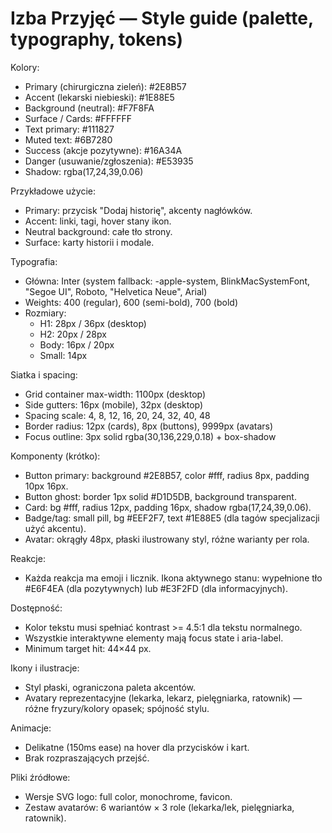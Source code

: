 # Izba Przyjęć — Style guide (palette, typography, tokens)

Kolory:
- Primary (chirurgiczna zieleń): #2E8B57
- Accent (lekarski niebieski): #1E88E5
- Background (neutral): #F7F8FA
- Surface / Cards: #FFFFFF
- Text primary: #111827
- Muted text: #6B7280
- Success (akcje pozytywne): #16A34A
- Danger (usuwanie/zgłoszenia): #E53935
- Shadow: rgba(17,24,39,0.06)

Przykładowe użycie:
- Primary: przycisk "Dodaj historię", akcenty nagłówków.
- Accent: linki, tagi, hover stany ikon.
- Neutral background: całe tło strony.
- Surface: karty historii i modale.

Typografia:
- Główna: Inter (system fallback: -apple-system, BlinkMacSystemFont, "Segoe UI", Roboto, "Helvetica Neue", Arial)
- Weights: 400 (regular), 600 (semi-bold), 700 (bold)
- Rozmiary:
  - H1: 28px / 36px (desktop)
  - H2: 20px / 28px
  - Body: 16px / 20px
  - Small: 14px

Siatka i spacing:
- Grid container max-width: 1100px (desktop)
- Side gutters: 16px (mobile), 32px (desktop)
- Spacing scale: 4, 8, 12, 16, 20, 24, 32, 40, 48
- Border radius: 12px (cards), 8px (buttons), 9999px (avatars)
- Focus outline: 3px solid rgba(30,136,229,0.18) + box-shadow

Komponenty (krótko):
- Button primary: background #2E8B57, color #fff, radius 8px, padding 10px 16px.
- Button ghost: border 1px solid #D1D5DB, background transparent.
- Card: bg #fff, radius 12px, padding 16px, shadow rgba(17,24,39,0.06).
- Badge/tag: small pill, bg #EEF2F7, text #1E88E5 (dla tagów specjalizacji użyć akcentu).
- Avatar: okrągły 48px, płaski ilustrowany styl, różne warianty per rola.

Reakcje:
- Każda reakcja ma emoji i licznik. Ikona aktywnego stanu: wypełnione tło #E6F4EA (dla pozytywnych) lub #E3F2FD (dla informacyjnych).

Dostępność:
- Kolor tekstu musi spełniać kontrast >= 4.5:1 dla tekstu normalnego.
- Wszystkie interaktywne elementy mają focus state i aria-label.
- Minimum target hit: 44×44 px.

Ikony i ilustracje:
- Styl płaski, ograniczona paleta akcentów.
- Avatary reprezentacyjne (lekarka, lekarz, pielęgniarka, ratownik) — różne fryzury/kolory opasek; spójność stylu.

Animacje:
- Delikatne (150ms ease) na hover dla przycisków i kart.
- Brak rozpraszających przejść.

Pliki źródłowe:
- Wersje SVG logo: full color, monochrome, favicon.
- Zestaw avatarów: 6 wariantów × 3 role (lekarka/lek, pielęgniarka, ratownik).